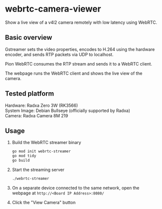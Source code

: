 # webrtc-camera-viewer

Show a live view of a v4l2 camera remotely with low latency using WebRTC.

## Basic overview

Gstreamer sets the video properties, encodes to H.264 using the hardware encoder, and sends RTP packets via UDP to localhost.

Pion WebRTC consumes the RTP stream and sends it to a WebRTC client.

The webpage runs the WebRTC client and shows the live view of the camera.

## Tested platform

Hardware: Radxa Zero 3W (RK3566)\
System Image: Debian Bullseye (officially supported by Radxa)\
Camera: Radxa Camera 8M 219

## Usage

1. Build the WebRTC streamer binary

    ```sh
    go mod init webrtc-streamer
    go mod tidy
    go build
    ```

2. Start the streaming server

    ```sh
    ./webrtc-streamer
    ```

3. On a separate device connected to the same network, open the webpage at `http://<Board IP Address>:8080/`
4. Click the "View Camera" button

